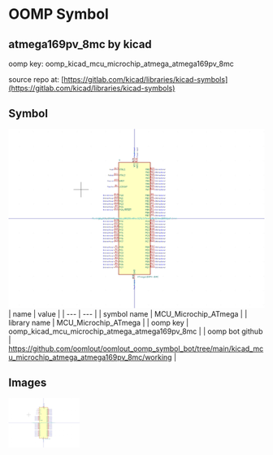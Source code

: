 # OOMP Symbol  
## atmega169pv_8mc  by kicad  
  
oomp key: oomp_kicad_mcu_microchip_atmega_atmega169pv_8mc  
  
source repo at: [https://gitlab.com/kicad/libraries/kicad-symbols](https://gitlab.com/kicad/libraries/kicad-symbols)  
## Symbol  
  
[![working.png](working_600.png)](working.png)  
| name | value | 
| --- | --- | 
| symbol name | MCU_Microchip_ATmega | 
| library name | MCU_Microchip_ATmega | 
| oomp key | oomp_kicad_mcu_microchip_atmega_atmega169pv_8mc | 
| oomp bot github | https://github.com/oomlout/oomlout_oomp_symbol_bot/tree/main/kicad_mcu_microchip_atmega_atmega169pv_8mc/working | 
## Images  
  
[![working.png](working_140.png)](working.png)  
